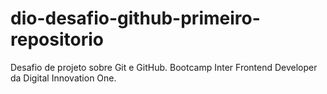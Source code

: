 # dio-desafio-github-primeiro-repositorio
Desafio de projeto sobre Git e GitHub. Bootcamp Inter Frontend Developer da Digital Innovation One.

